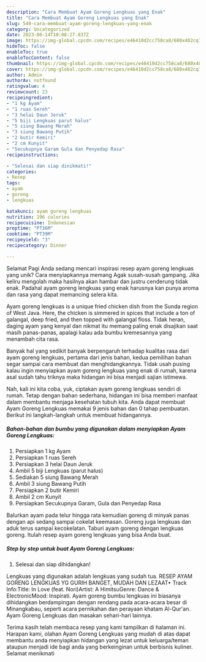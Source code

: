 ```yaml
---
description: "Cara Membuat Ayam Goreng Lengkuas yang Enak"
title: "Cara Membuat Ayam Goreng Lengkuas yang Enak"
slug: 549-cara-membuat-ayam-goreng-lengkuas-yang-enak
category: Uncategorized
date: 2023-06-14T10:08:27.837Z
image: https://img-global.cpcdn.com/recipes/e46410d2cc758ca8/680x482cq70/ayam-goreng-lengkuas-foto-resep-utama.jpg
hideToc: false
enableToc: true
enableTocContent: false
thumbnail: https://img-global.cpcdn.com/recipes/e46410d2cc758ca8/680x482cq70/ayam-goreng-lengkuas-foto-resep-utama.jpg
cover: https://img-global.cpcdn.com/recipes/e46410d2cc758ca8/680x482cq70/ayam-goreng-lengkuas-foto-resep-utama.jpg
author: Admin
authorAv: notfound
ratingvalue: 4
reviewcount: 23
recipeingredient:
- "1 kg Ayam"
- "1 ruas Sereh"
- "3 helai Daun Jeruk"
- "5 biji Lengkuas parut halus"
- "5 siung Bawang Merah"
- "3 siung Bawang Putih"
- "2 butir Kemiri"
- "2 cm Kunyit"
- "Secukupnya Garam Gula dan Penyedap Rasa"
recipeinstructions:

- "Selesai dan siap dinikmati!"
categories:
- Resep
tags:
- ayam
- goreng
- lengkuas

katakunci: ayam goreng lengkuas 
nutrition: 196 calories
recipecuisine: Indonesian
preptime: "PT36M"
cooktime: "PT39M"
recipeyield: "3"
recipecategory: Dinner

---
```



Selamat Pagi Anda sedang mencari inspirasi resep ayam goreng lengkuas yang unik? Cara menyiapkannya memang Agak susah-susah gampang. Jika keliru mengolah maka hasilnya akan hambar dan justru cenderung tidak enak. Padahal ayam goreng lengkuas yang enak harusnya kan punya aroma dan rasa yang dapat memancing selera kita.


Ayam goreng lengkuas is a unique fried chicken dish from the Sunda region of West Java. Here, the chicken is simmered in spices that include a ton of galangal, deep fried, and then topped with galangal floss. Tidak heran, daging ayam yang kenyal dan nikmat itu memang paling enak disajikan saat masih panas-panas, apalagi kalau ada bumbu kremesannya yang menambah cita rasa.

Banyak hal yang sedikit banyak berpengaruh terhadap kualitas rasa dari ayam goreng lengkuas, pertama dari jenis bahan, kedua pemilihan bahan segar sampai cara membuat dan menghidangkannya. Tidak usah pusing kalau ingin menyiapkan ayam goreng lengkuas yang enak di rumah, karena asal sudah tahu triknya maka hidangan ini bisa menjadi sajian istimewa.


Nah, kali ini kita coba, yuk, ciptakan ayam goreng lengkuas sendiri di rumah. Tetap dengan bahan sederhana, hidangan ini bisa memberi manfaat dalam membantu menjaga kesehatan tubuh kita. Anda dapat membuat Ayam Goreng Lengkuas memakai 9 jenis bahan dan 0 tahap pembuatan. Berikut ini langkah-langkah untuk membuat hidangannya.

<!--inarticleads1-->

##### Bahan-bahan dan bumbu yang digunakan dalam menyiapkan Ayam Goreng Lengkuas:

1. Persiapkan 1 kg Ayam
1. Persiapkan 1 ruas Sereh
1. Persiapkan 3 helai Daun Jeruk
1. Ambil 5 biji Lengkuas (parut halus)
1. Sediakan 5 siung Bawang Merah
1. Ambil 3 siung Bawang Putih
1. Persiapkan 2 butir Kemiri
1. Ambil 2 cm Kunyit
1. Persiapkan Secukupnya Garam, Gula dan Penyedap Rasa


Balurkan ayam pada telur hingga rata kemudian goreng di minyak panas dengan api sedang sampai cokelat keemasan. Goreng juga lengkuas dan aduk terus sampai kecokelatan. Taburi ayam goreng dengan lengkuas goreng. Itulah resep ayam goreng lengkuas yang bisa Anda buat. 

<!--inarticleads2-->

##### Step by step untuk buat Ayam Goreng Lengkuas:


1. Selesai dan siap dihidangkan!

Lengkuas yang digunakan adalah lengkuas yang sudah tua. RESEP AYAM GORENG LENGKUAS YG GURIH BANGET, MUDAH DAN LEZAAT• Track Info:Title: In Love (feat. Nori)Artist: A HimitsuGenre: Dance &amp; ElectronicMood: Inspirati. Ayam goreng bumbu lengkuas ini biasanya dihidangkan berdampingan dengan rendang pada acara-acara besar di Minangkabau, seperti acara pernikahan dan perayaan khatam Al-Qur&#39;an. Ayam Goreng Lengkuas dan masakan sehari-hari lainnya. 

Terima kasih telah membaca resep yang kami tampilkan di halaman ini. Harapan kami, olahan Ayam Goreng Lengkuas yang mudah di atas dapat membantu anda menyiapkan hidangan yang lezat untuk keluarga/teman ataupun menjadi ide bagi anda yang berkeinginan untuk berbisnis kuliner. Selamat menikmati
